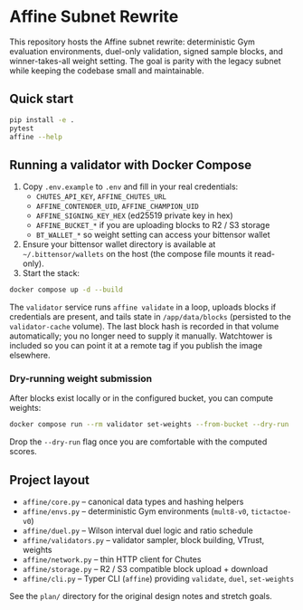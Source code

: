 # Affine Subnet Rewrite

This repository hosts the Affine subnet rewrite: deterministic Gym evaluation environments, duel-only validation, signed sample blocks, and winner-takes-all weight setting. The goal is parity with the legacy subnet while keeping the codebase small and maintainable.

## Quick start

```bash
pip install -e .
pytest
affine --help
```

## Running a validator with Docker Compose

1. Copy `.env.example` to `.env` and fill in your real credentials:
   - `CHUTES_API_KEY`, `AFFINE_CHUTES_URL`
   - `AFFINE_CONTENDER_UID`, `AFFINE_CHAMPION_UID`
   - `AFFINE_SIGNING_KEY_HEX` (ed25519 private key in hex)
   - `AFFINE_BUCKET_*` if you are uploading blocks to R2 / S3 storage
   - `BT_WALLET_*` so weight setting can access your bittensor wallet
2. Ensure your bittensor wallet directory is available at `~/.bittensor/wallets` on the host (the compose file mounts it read-only).
3. Start the stack:

```bash
docker compose up -d --build
```

The `validator` service runs `affine validate` in a loop, uploads blocks if credentials are present, and tails state in `/app/data/blocks` (persisted to the `validator-cache` volume). The last block hash is recorded in that volume automatically; you no longer need to supply it manually. Watchtower is included so you can point it at a remote tag if you publish the image elsewhere.

### Dry-running weight submission

After blocks exist locally or in the configured bucket, you can compute weights:

```bash
docker compose run --rm validator set-weights --from-bucket --dry-run
```

Drop the `--dry-run` flag once you are comfortable with the computed scores.

## Project layout

- `affine/core.py` – canonical data types and hashing helpers
- `affine/envs.py` – deterministic Gym environments (`mult8-v0`, `tictactoe-v0`)
- `affine/duel.py` – Wilson interval duel logic and ratio schedule
- `affine/validators.py` – validator sampler, block building, VTrust, weights
- `affine/network.py` – thin HTTP client for Chutes
- `affine/storage.py` – R2 / S3 compatible block upload + download
- `affine/cli.py` – Typer CLI (`affine`) providing `validate`, `duel`, `set-weights`

See the `plan/` directory for the original design notes and stretch goals.
